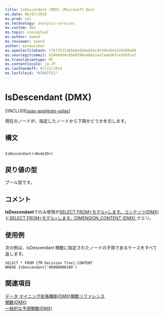 ```yaml
---
title: IsDescendant (DMX) |Microsoft Docs
ms.date: 06/07/2018
ms.prod: sql
ms.technology: analysis-services
ms.custom: dmx
ms.topic: conceptual
ms.author: owend
ms.reviewer: owend
author: minewiskan
ms.openlocfilehash: 7f6f3532165b8e958eb03cdf4954543159309a08
ms.sourcegitcommit: b2464064c0566590e486a3aafae6d67ce2645cef
ms.translationtype: MT
ms.contentlocale: ja-JP
ms.lasthandoff: 07/15/2019
ms.locfileid: "67937711"
---
```

# <a name="isdescendant-dmx"></a>IsDescendant (DMX)
[!INCLUDE[ssas-appliesto-sqlas](../includes/ssas-appliesto-sqlas.md)]

  現在のノードが、指定したノードから下降かどうかを示します。  
  
## <a name="syntax"></a>構文  
  
```  
  
IsDescendant(<NodeID>)  
```  
  
## <a name="return-type"></a>戻り値の型  
 ブール型です。  
  
## <a name="remarks"></a>コメント  
 **IsDescendant**でのみ使用が[SELECT FROM&#60;モデル&#62;します。コンテンツ&#40;DMX&#41; ](../dmx/select-from-model-content-dmx.md)と[SELECT FROM&#60;モデル&#62;します。DIMENSION_CONTENT &#40;DMX&#41; ](../dmx/select-from-model-dimension-content-dmx.md)クエリ。  
  
## <a name="examples"></a>使用例  
 次の例は、IsDescendant 関数に指定されたノードの子孫であるケースをすべて返します。  
  
```  
SELECT * FROM [TM Decision Tree].CONTENT  
WHERE IsDescendant('00000000100')  
```  
  
## <a name="see-also"></a>関連項目  
 [データ マイニング拡張機能&#40;DMX&#41;関数リファレンス](../dmx/data-mining-extensions-dmx-function-reference.md)   
 [関数&#40;DMX&#41;](../dmx/functions-dmx.md)   
 [一般的な予測関数&#40;DMX&#41;](../dmx/general-prediction-functions-dmx.md)  
  
  

